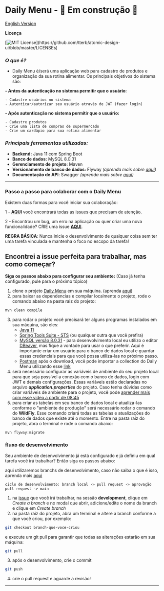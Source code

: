 # Daily Menu - 🚧 Em construção 🚧

[English Version](README.en.md)

**Licença**

[![MIT License](https://img.shields.io/apm/l/atomic-design-ui.svg?)](https://github.com/tterb/atomic-design-ui/blob/master/LICENSEs)

### _**O que é?**_

- Daily Menu é/será uma aplicação web para cadastro de produtos e organização da sua rotina alimentar. Os principais objetivos do sistema são:

**- Antes da autenticação no sistema permitir que o usuário:**

    - Cadastre usuários no sistema
    - Autenticar/autorizar seu usuário através de JWT (fazer login)

**- Após autenticação no sistema permitir que o usuário:**

    - Cadastre produtos
    - Crie uma lista de compras de supermercado
    - Crie um cardápio para sua rotina alimentar

### _**Principais ferramentas utilizadas:**_

- **Backend:** Java 11 com Spring Boot
- **Banco de dados:** MySQL 8.0.31
- **Gerenciamento de projeto:** Maven
- **Versionamento de banco de dados:** Flyway _(aprenda mais sobre [aqui](https://flywaydb.org/documentation/usage/commandline/migrate))_
- **Documentação de API**: Swagger _(aprenda mais sobre [aqui](https://petstore.swagger.io/))_

---

### **Passo a passo para colaborar com o Daily Menu**

Existem duas formas para você iniciar sua colaboração:

1 - [**AQUI**](https://github.com/evandroafonso/daily-menu-backend/issues) você encontrará todas as issues que precisam de atenção.

2 - Encontrou um bug, um erro na aplicação ou quer criar uma nova funcionalidade? CRIE uma issue [**AQUI**](https://github.com/evandroafonso/daily-menu-backend/issues).

**REGRA BÁSICA**: Nunca inicie o desenvolvimento de qualquer coisa sem ter uma tarefa vinculada e mantenha o foco no escopo da tarefa!

## **Encontrei a issue perfeita para trabalhar, mas como começar?**

**Siga os passos abaixo para configurar seu ambiente:** (Caso já tenha configurado, pule para o próximo tópico)

1. clone o projeto [Daily Menu](https://github.com/evandroafonso/daily-menu-backend) em sua máquina. (aprenda [aqui](https://github.com/evandroafonso/daily-menu-backend))
2. para baixar as dependencias e compilar localmente o projeto, rode o comando abaixo na pasta raiz do projeto:

```bash
mvn clean compile
```

3. para rodar o projeto você precisará ter alguns programas instalados em sua máquina, são eles:
   - [Java 11](https://www.oracle.com/br/java/technologies/javase/jdk11-archive-downloads.html)
   - [Spring Tools Suite - STS](https://spring.io/tools) (ou qualquer outra que você prefira)
   - [MySQL versão 8.0.31](https://dev.mysql.com/downloads/mysql/) - para desenvolvimento local eu utilizo o editor [DBeaver](https://dbeaver.io/), mas fique a vontade para usar o que preferir.
     Aqui é importante criar um usuário para o banco de dados local e guardar essas credenciais para que você possa utiliza-las no próximo passo.
   - [Postman](https://www.postman.com/downloads/) após o download, você pode importar a collection do Daily Menu utilizando esse [link](https://www.getpostman.com/collections/f2324b3625c35b743c31)
4. será necessário configurar as variáveis de ambiente do seu projeto local para que seja possível a conexão com o banco de dados, login com JWT e demais configurações. Essas variáveis estão declaradas no arquivo _**application.properties**_ do projeto. Caso tenha dúvidas como criar variáveis de ambiente para o projeto, você pode [aprender mais com esse vídeo a partir de 08:45](https://www.youtube.com/watch?v=sXrZNGWVHVA)
5. para criar as tabelas em seu banco de dados local e atualiza-las conforme o "ambiente de produção" será necessário rodar o comando do **WildFly**. Esse comando criará todas as tabelas e atualizações do banco de dados que existe até o momento. Entre na pasta raiz do projeto, abra o terminal e rode o comando abaixo:

```bash
mvn flyway:migrate
```

### **fluxo de desenvolvimento**

Seu ambiente de desenvolvimento já está configurado e já definiu em qual tarefa você irá trabalhar? Então siga os passos abaixo:

aqui utilizaremos branchs de desenvolvimento, caso não saiba o que é isso, aprenda mais [aqui](https://medium.com/reprogramabr/entendendo-sobre-branch-e-pull-request-516aea4e364f)

    ciclo de desenvolvimento: branch local -> pull request -> aprovação pull request -> main

1. na [issue](https://github.com/evandroafonso/daily-menu-backend/issues) que você irá trabalhar, na sessão **development**, clique em _Create a branch_ e no modal que abrir, adicione/edite o nome da branch e clique em _Create branch_
2. na pasta raiz do projeto, abra um terminal e altere a branch conforme a que você criou, por exemplo:

```bash
git checkout branch-que-voce-criou
```

e execute um git pull para garantir que todas as alterações estarão em sua máquina:

```bash
git pull
```

3. após o desenvolvimento, crie o commit

```bash
git push
```

4. crie o pull request e aguarde a revisão!

---
